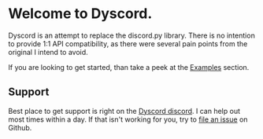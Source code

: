 # Welcome to Dyscord.

Dyscord is an attempt to replace the discord.py library. There is no intention to provide 1:1 API compatibility, as there were several pain points from the original I intend to avoid.

If you are looking to get started, than take a peek at the [Examples](#examples) section.

## Support

Best place to get support is right on the [Dyscord discord](https://discord.gg/Q9NFzgZx). I can help out most times within a day. If that isn't working for you, try to [file an issue](https://github.com/isbe-house/dyscord/issues/new/choose) on Github.
